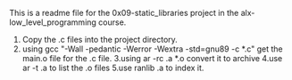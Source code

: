 This is a readme file for the 0x09-static_libraries project in the alx-low_level_programming course.
1. Copy the .c files into the project directory.
2. using gcc "-Wall -pedantic -Werror -Wextra -std=gnu89 -c *.c" get the main.o file for the .c file.
3.using ar -rc <libname>.a *.o convert it to archive
4.use ar -t <libname>.a to list the .o files
5.use ranlib <libname>.a to index it.